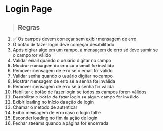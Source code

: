# Login Page

> ## Regras
1. ✅ Os campos devem começar sem exibir mensagem de erro
2. O botão de fazer login deve começar desabilitado
3. Após digitar algo em um campo, a mensagem de erro só deve sumir se o campo for válido
4. Validar email quando o usuário digitar no campo
5. Mostrar mensagem de erro se o email for inválido
6. Remover mensagem de erro se o email for válido
7. Validar senha quando o usuário digitar no campo
8. Mostrar mensagem de erro se a senha for inválida
9. Remover mensagem de erro se a senha for válida
10. Habilitar o botão de fazer login se todos os campos forem válidos
11. Desabilitar o botão de fazer login se algum campo for inválido
12. Exibir loading no início da ação de login
13. Chamar o método de autenticar
14. Exibir mensagem de erro caso o login falhe
15. Esconder loading no fim da ação de login
16. Fechar streams quando a página for encerrada